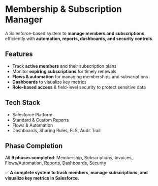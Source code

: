 # Membership & Subscription Manager

A Salesforce-based system to **manage members and subscriptions** efficiently with **automation, reports, dashboards, and security controls**.

## Features
- Track **active members** and their subscription plans
- Monitor **expiring subscriptions** for timely renewals
- **Flows & automation** for managing memberships and subscriptions
- **Dashboards** to visualize key metrics
- **Role-based access** & field-level security to protect sensitive data

## Tech Stack
- Salesforce Platform
- Standard & Custom Reports
- Flows & Automation
- Dashboards, Sharing Rules, FLS, Audit Trail

## Phase Completion
All **9 phases completed**: Membership, Subscriptions, Invoices, Flows/Automation, Reports, Dashboards, Security

✅ **A complete system to track members, manage subscriptions, and visualize key metrics in Salesforce.**
